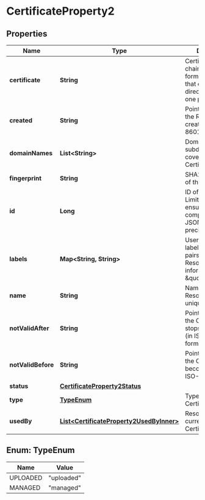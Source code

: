 

# CertificateProperty2


## Properties

| Name | Type | Description | Notes |
|------------ | ------------- | ------------- | -------------|
|**certificate** | **String** | Certificate and chain in PEM format, in order so that each record directly certifies the one preceding |  |
|**created** | **String** | Point in time when the Resource was created (in ISO-8601 format). |  |
|**domainNames** | **List&lt;String&gt;** | Domains and subdomains covered by the Certificate |  |
|**fingerprint** | **String** | SHA256 fingerprint of the Certificate |  |
|**id** | **Long** | ID of the Resource. Limited to 52 bits to ensure compatibility with JSON double precision floats.  |  |
|**labels** | **Map&lt;String, String&gt;** | User-defined labels (&#x60;key/value&#x60; pairs) for the Resource. For more information, see \&quot;[Labels](https://docs.hetzner.cloud)\&quot;.  |  |
|**name** | **String** | Name of the Resource. Must be unique per Project. |  |
|**notValidAfter** | **String** | Point in time when the Certificate stops being valid (in ISO-8601 format) |  |
|**notValidBefore** | **String** | Point in time when the Certificate becomes valid (in ISO-8601 format) |  |
|**status** | [**CertificateProperty2Status**](CertificateProperty2Status.md) |  |  [optional] |
|**type** | [**TypeEnum**](#TypeEnum) | Type of the Certificate |  [optional] |
|**usedBy** | [**List&lt;CertificateProperty2UsedByInner&gt;**](CertificateProperty2UsedByInner.md) | Resources currently using the Certificate |  |



## Enum: TypeEnum

| Name | Value |
|---- | -----|
| UPLOADED | &quot;uploaded&quot; |
| MANAGED | &quot;managed&quot; |



